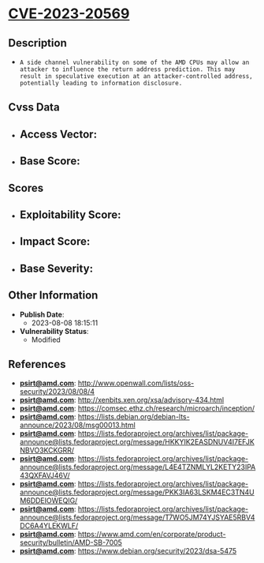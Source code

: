 
# [CVE-2023-20569](https://cve.mitre.org/cgi-bin/cvename.cgi?name=CVE-2023-20569)

## Description

- `A side channel vulnerability on some of the AMD CPUs may allow an attacker to influence the return address prediction. This may result in speculative execution at an attacker-controlled address, potentially leading to information disclosure.`

## Cvss Data

- **Access Vector**:
  - 
- **Base Score**:
  - 

## Scores

- **Exploitability Score**:
  - 
- **Impact Score**:
  - 
- **Base Severity**:
  - 

## Other Information

- **Publish Date**:
  - 2023-08-08 18:15:11
- **Vulnerability Status**:
  - Modified

## References

- **psirt@amd.com**: http://www.openwall.com/lists/oss-security/2023/08/08/4
- **psirt@amd.com**: http://xenbits.xen.org/xsa/advisory-434.html
- **psirt@amd.com**: https://comsec.ethz.ch/research/microarch/inception/
- **psirt@amd.com**: https://lists.debian.org/debian-lts-announce/2023/08/msg00013.html
- **psirt@amd.com**: https://lists.fedoraproject.org/archives/list/package-announce@lists.fedoraproject.org/message/HKKYIK2EASDNUV4I7EFJKNBVO3KCKGRR/
- **psirt@amd.com**: https://lists.fedoraproject.org/archives/list/package-announce@lists.fedoraproject.org/message/L4E4TZNMLYL2KETY23IPA43QXFAVJ46V/
- **psirt@amd.com**: https://lists.fedoraproject.org/archives/list/package-announce@lists.fedoraproject.org/message/PKK3IA63LSKM4EC3TN4UM6DDEIOWEQIG/
- **psirt@amd.com**: https://lists.fedoraproject.org/archives/list/package-announce@lists.fedoraproject.org/message/T7WO5JM74YJSYAE5RBV4DC6A4YLEKWLF/
- **psirt@amd.com**: https://www.amd.com/en/corporate/product-security/bulletin/AMD-SB-7005
- **psirt@amd.com**: https://www.debian.org/security/2023/dsa-5475
